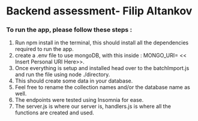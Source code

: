 # Backend assessment- Filip Altankov

### To run the app, please follow these steps :

1. Run npm install in the terminal, this should install all the dependencies required to run the app.
2. create a .env file to use mongoDB, with this inside : MONGO_URI= << Insert Personal URI Here>>.
3. Once everything is setup and installed head over to the batchImport.js and run the file using node ./directory.
4. This should create some data in your database.
5. Feel free to rename the collection names and/or the database name as well.
6. The endpoints were tested using Insomnia for ease.
7. The server.js is where our server is, handlers.js is where all the functions are created and used.
